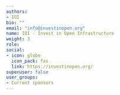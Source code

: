 ```yaml
---
authors:
- IOI
bio: ""
email: "info@investinopen.org"
name: IOI - Invest in Open Infrastructure
weight: 3
role: 
social:
- icon: globe
  icon_pack: fas
  link: https://investinopen.org/
superuser: false
user_groups:
- Current sponsors
---
```


